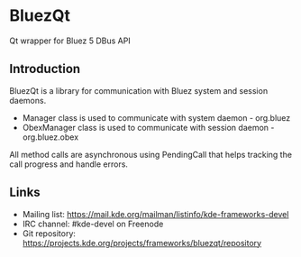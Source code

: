 # BluezQt

Qt wrapper for Bluez 5 DBus API

## Introduction

BluezQt is a library for communication with Bluez system and session daemons.

<ul>
  <li>Manager class is used to communicate with system daemon - org.bluez</li>
  <li>ObexManager class is used to communicate with session daemon - org.bluez.obex</li>
</ul>

All method calls are asynchronous using PendingCall that helps tracking
the call progress and handle errors.

## Links

- Mailing list: <https://mail.kde.org/mailman/listinfo/kde-frameworks-devel>
- IRC channel: \#kde-devel on Freenode
- Git repository: <https://projects.kde.org/projects/frameworks/bluezqt/repository>

